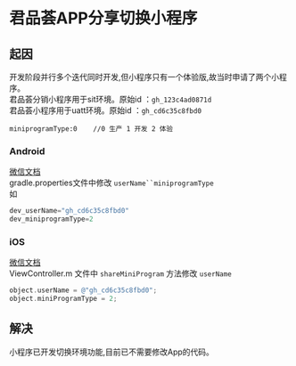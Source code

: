 # 君品荟APP分享切换小程序
## 起因
开发阶段并行多个迭代同时开发,但小程序只有一个体验版,故当时申请了两个小程序。<br />
君品荟分销小程序用于sit环境。原始id ：`gh_123c4ad0871d`<br />
君品荟小程序用于uatt环境。原始id ：`gh_cd6c35c8fbd0`<br />
```
miniprogramType:0    //0 生产 1 开发 2 体验
```

### Android 
[微信文档](https://developers.weixin.qq.com/doc/oplatform/Mobile_App/Share_and_Favorites/Android.html)<br />
gradle.properties文件中修改 `userName``miniprogramType`<br />
如<br />
```Java
dev_userName="gh_cd6c35c8fbd0"
dev_miniprogramType=2
```

### iOS 
[微信文档](https://developers.weixin.qq.com/doc/oplatform/Mobile_App/Share_and_Favorites/iOS.html)<br />
ViewController.m 文件中 `shareMiniProgram` 方法修改 `userName`<br />
```ObjectiveC
object.userName = @"gh_cd6c35c8fbd0";
object.miniProgramType = 2;
```

## 解决
小程序已开发切换环境功能,目前已不需要修改App的代码。